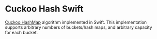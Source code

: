 # Cuckoo Hash Swift
[Cuckoo HashMap](https://en.wikipedia.org/wiki/Cuckoo_hashing) algorithm implemented in Swift. 
This implementation supports arbitrary numbers of buckets/hash maps, and arbitrary capacity for each bucket. 

